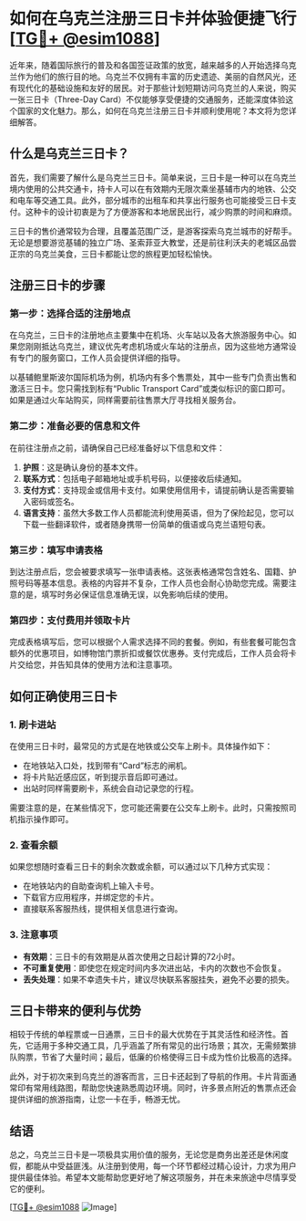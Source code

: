 # 如何在乌克兰注册三日卡并体验便捷飞行[[TG💪+ @esim1088](https://t.me/s/esim1088)]

近年来，随着国际旅行的普及和各国签证政策的放宽，越来越多的人开始选择乌克兰作为他们的旅行目的地。乌克兰不仅拥有丰富的历史遗迹、美丽的自然风光，还有现代化的基础设施和友好的居民。对于那些计划短期访问乌克兰的人来说，购买一张三日卡（Three-Day Card）不仅能够享受便捷的交通服务，还能深度体验这个国家的文化魅力。那么，如何在乌克兰注册三日卡并顺利使用呢？本文将为您详细解答。

## 什么是乌克兰三日卡？

首先，我们需要了解什么是乌克兰三日卡。简单来说，三日卡是一种可以在乌克兰境内使用的公共交通卡，持卡人可以在有效期内无限次乘坐基辅市内的地铁、公交和电车等交通工具。此外，部分城市的出租车和共享出行服务也可能接受三日卡支付。这种卡的设计初衷是为了方便游客和本地居民出行，减少购票的时间和麻烦。

三日卡的售价通常较为合理，且覆盖范围广泛，是游客探索乌克兰城市的好帮手。无论是想要游览基辅的独立广场、圣索菲亚大教堂，还是前往利沃夫的老城区品尝正宗的乌克兰美食，三日卡都能让您的旅程更加轻松愉快。

## 注册三日卡的步骤

### 第一步：选择合适的注册地点

在乌克兰，三日卡的注册地点主要集中在机场、火车站以及各大旅游服务中心。如果您刚刚抵达乌克兰，建议优先考虑机场或火车站的注册点，因为这些地方通常设有专门的服务窗口，工作人员会提供详细的指导。

以基辅鲍里斯波尔国际机场为例，机场内有多个售票处，其中一些专门负责出售和激活三日卡。您只需找到标有“Public Transport Card”或类似标识的窗口即可。如果是通过火车站购买，同样需要前往售票大厅寻找相关服务台。

### 第二步：准备必要的信息和文件

在前往注册点之前，请确保自己已经准备好以下信息和文件：

1. **护照**：这是确认身份的基本文件。
2. **联系方式**：包括电子邮箱地址或手机号码，以便接收后续通知。
3. **支付方式**：支持现金或信用卡支付。如果使用信用卡，请提前确认是否需要输入密码或签名。
4. **语言支持**：虽然大多数工作人员都能流利使用英语，但为了保险起见，您可以下载一些翻译软件，或者随身携带一份简单的俄语或乌克兰语短句表。

### 第三步：填写申请表格

到达注册点后，您会被要求填写一张申请表格。这张表格通常包含姓名、国籍、护照号码等基本信息。表格的内容并不复杂，工作人员也会耐心协助您完成。需要注意的是，填写时务必保证信息准确无误，以免影响后续的使用。

### 第四步：支付费用并领取卡片

完成表格填写后，您可以根据个人需求选择不同的套餐。例如，有些套餐可能包含额外的优惠项目，如博物馆门票折扣或餐饮优惠券。支付完成后，工作人员会将卡片交给您，并告知具体的使用方法和注意事项。

## 如何正确使用三日卡

### 1. 刷卡进站

在使用三日卡时，最常见的方式是在地铁或公交车上刷卡。具体操作如下：

- 在地铁站入口处，找到带有“Card”标志的闸机。
- 将卡片贴近感应区，听到提示音后即可通过。
- 出站时同样需要刷卡，系统会自动记录您的行程。

需要注意的是，在某些情况下，您可能还需要在公交车上刷卡。此时，只需按照司机指示操作即可。

### 2. 查看余额

如果您想随时查看三日卡的剩余次数或余额，可以通过以下几种方式实现：

- 在地铁站内的自助查询机上输入卡号。
- 下载官方应用程序，并绑定您的卡片。
- 直接联系客服热线，提供相关信息进行查询。

### 3. 注意事项

- **有效期**：三日卡的有效期是从首次使用之日起计算的72小时。
- **不可重复使用**：即使您在规定时间内多次进出站，卡内的次数也不会恢复。
- **丢失处理**：如果不幸遗失卡片，建议尽快联系客服挂失，避免不必要的损失。

## 三日卡带来的便利与优势

相较于传统的单程票或一日通票，三日卡的最大优势在于其灵活性和经济性。首先，它适用于多种交通工具，几乎涵盖了所有常见的出行场景；其次，无需频繁排队购票，节省了大量时间；最后，低廉的价格使得三日卡成为性价比极高的选择。

此外，对于初次来到乌克兰的游客而言，三日卡还起到了导航的作用。卡片背面通常印有常用线路图，帮助您快速熟悉周边环境。同时，许多景点附近的售票点还会提供详细的旅游指南，让您一卡在手，畅游无忧。

## 结语

总之，乌克兰三日卡是一项极具实用价值的服务，无论您是商务出差还是休闲度假，都能从中受益匪浅。从注册到使用，每一个环节都经过精心设计，力求为用户提供最佳体验。希望本文能帮助您更好地了解这项服务，并在未来旅途中尽情享受它的便利。

[[TG💪+ @esim1088](https://t.me/s/esim1088) ![Image](https://i.postimg.cc/4NQfJmqS/Snipaste-2025-05-13-00-14-12.png)]